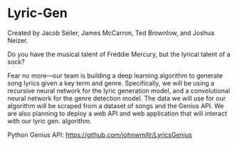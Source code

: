 # Lyric-Gen
Created by Jacob Seiler, James McCarron, Ted Brownlow, and Joshua Neizer.

Do you have the musical talent of Freddie Mercury, but the lyrical talent of a sock?

Fear no more—our team is building a deep learning algorithm to generate song lyrics given a key term and genre. Specifically, we will be using a recursive neural network for the lyric generation model, and a convolutional neural network for the genre detection model. The data we will use for our algorithm will be scraped from a dataset of songs and the Genius API. We are also planning to deploy a web API and web application that will interact with our lyric gen. algorithm.

Python Genius API: https://github.com/johnwmillr/LyricsGenius
